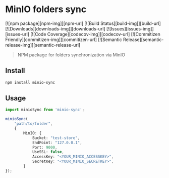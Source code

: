 # MinIO folders sync

[![npm package][npm-img]][npm-url]
[![Build Status][build-img]][build-url]
[![Downloads][downloads-img]][downloads-url]
[![Issues][issues-img]][issues-url]
[![Code Coverage][codecov-img]][codecov-url]
[![Commitizen Friendly][commitizen-img]][commitizen-url]
[![Semantic Release][semantic-release-img]][semantic-release-url]

> NPM package for folders synchronization via MinIO

## Install

```bash
npm install minio-sync
```

## Usage

```ts
import minioSync from 'minio-sync';

minioSync(
    "path/to/folder",
    {
        MinIO: {
            Bucket: "test-store",
            EndPoint: "127.0.0.1",
            Port: 9000,
            UseSSL: false,
            AccessKey: "<YOUR_MINIO_ACCESSKEY>",
            SecretKey: "<YOUR_MINIO_SECRETKEY>",
        }
});
```
